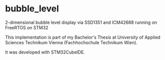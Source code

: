 # bubble_level
2-dimensional bubble level display via SSD1351 and ICM42688 running on FreeRTOS on STM32

This implementation is part of my Bachelor's Thesis at University of Applied Sciences Technikum Vienna (Fachhochschule Technikum Wien).

It was developed with STM32CubeIDE.
